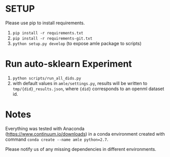 # SETUP

Please use pip to install requirements.

1. `pip install -r requirements.txt`
2. `pip install -r requirements-git.txt`
3. `python setup.py develop` (to expose amle package to scripts)

# Run auto-sklearn Experiment

1. `python scripts/run_all_dids.py`
2. with default values in `amle/settings.py`, results will be written to `tmp/{did}_results.json`, where
   `{did}` corresponds to an openml dataset id.


# Notes

Everything was tested with Anaconda (https://www.continuum.io/downloads) in a conda environment created with command `conda create --name amle python=2.7`.

Please notify us of any missing dependencies in different environments.

